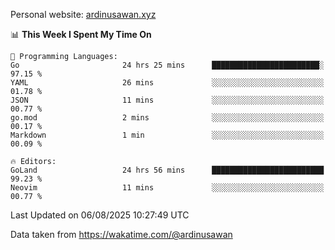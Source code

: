 Personal website: [ardinusawan.xyz](https://ardinusawan.xyz)

<!--START_SECTION:waka-->
📊 **This Week I Spent My Time On** 

```text
💬 Programming Languages: 
Go                       24 hrs 25 mins      ████████████████████████░   97.15 % 
YAML                     26 mins             ░░░░░░░░░░░░░░░░░░░░░░░░░   01.78 % 
JSON                     11 mins             ░░░░░░░░░░░░░░░░░░░░░░░░░   00.77 % 
go.mod                   2 mins              ░░░░░░░░░░░░░░░░░░░░░░░░░   00.17 % 
Markdown                 1 min               ░░░░░░░░░░░░░░░░░░░░░░░░░   00.09 % 

🔥 Editors: 
GoLand                   24 hrs 56 mins      █████████████████████████   99.23 % 
Neovim                   11 mins             ░░░░░░░░░░░░░░░░░░░░░░░░░   00.77 % 
```


 Last Updated on 06/08/2025 10:27:49 UTC
<!--END_SECTION:waka-->
Data taken from https://wakatime.com/@ardinusawan
